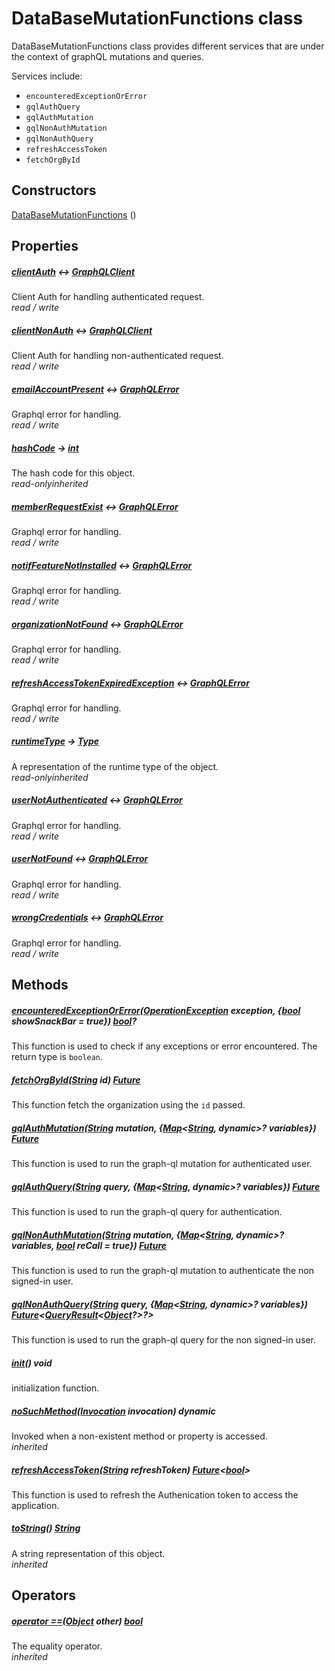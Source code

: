


# DataBaseMutationFunctions class









<p>DataBaseMutationFunctions class provides different services that are under the context of graphQL mutations and queries.</p>
<p>Services include:</p>
<ul>
<li><code>encounteredExceptionOrError</code></li>
<li><code>gqlAuthQuery</code></li>
<li><code>gqlAuthMutation</code></li>
<li><code>gqlNonAuthMutation</code></li>
<li><code>gqlNonAuthQuery</code></li>
<li><code>refreshAccessToken</code></li>
<li><code>fetchOrgById</code></li>
</ul>




## Constructors

[DataBaseMutationFunctions](../services_database_mutation_functions/DataBaseMutationFunctions/DataBaseMutationFunctions.md) ()

   


## Properties

##### [clientAuth](../services_database_mutation_functions/DataBaseMutationFunctions/clientAuth.md) &#8596; [GraphQLClient](https://pub.dev/documentation/graphql/5.2.0-beta.4/graphql/GraphQLClient-class.html)



Client Auth for handling authenticated request.  
_<span class="feature">read / write</span>_



##### [clientNonAuth](../services_database_mutation_functions/DataBaseMutationFunctions/clientNonAuth.md) &#8596; [GraphQLClient](https://pub.dev/documentation/graphql/5.2.0-beta.4/graphql/GraphQLClient-class.html)



Client Auth for handling non-authenticated request.  
_<span class="feature">read / write</span>_



##### [emailAccountPresent](../services_database_mutation_functions/DataBaseMutationFunctions/emailAccountPresent.md) &#8596; [GraphQLError](https://pub.dev/documentation/gql_exec/1.0.1-alpha+1690479830973/execution/GraphQLError-class.html)



Graphql error for handling.  
_<span class="feature">read / write</span>_



##### [hashCode](https://api.flutter.dev/flutter/dart-core/Object/hashCode.html) &#8594; [int](https://api.flutter.dev/flutter/dart-core/int-class.html)



The hash code for this object.  
_<span class="feature">read-only</span><span class="feature">inherited</span>_



##### [memberRequestExist](../services_database_mutation_functions/DataBaseMutationFunctions/memberRequestExist.md) &#8596; [GraphQLError](https://pub.dev/documentation/gql_exec/1.0.1-alpha+1690479830973/execution/GraphQLError-class.html)



Graphql error for handling.  
_<span class="feature">read / write</span>_



##### [notifFeatureNotInstalled](../services_database_mutation_functions/DataBaseMutationFunctions/notifFeatureNotInstalled.md) &#8596; [GraphQLError](https://pub.dev/documentation/gql_exec/1.0.1-alpha+1690479830973/execution/GraphQLError-class.html)



Graphql error for handling.  
_<span class="feature">read / write</span>_



##### [organizationNotFound](../services_database_mutation_functions/DataBaseMutationFunctions/organizationNotFound.md) &#8596; [GraphQLError](https://pub.dev/documentation/gql_exec/1.0.1-alpha+1690479830973/execution/GraphQLError-class.html)



Graphql error for handling.  
_<span class="feature">read / write</span>_



##### [refreshAccessTokenExpiredException](../services_database_mutation_functions/DataBaseMutationFunctions/refreshAccessTokenExpiredException.md) &#8596; [GraphQLError](https://pub.dev/documentation/gql_exec/1.0.1-alpha+1690479830973/execution/GraphQLError-class.html)



Graphql error for handling.  
_<span class="feature">read / write</span>_



##### [runtimeType](https://api.flutter.dev/flutter/dart-core/Object/runtimeType.html) &#8594; [Type](https://api.flutter.dev/flutter/dart-core/Type-class.html)



A representation of the runtime type of the object.  
_<span class="feature">read-only</span><span class="feature">inherited</span>_



##### [userNotAuthenticated](../services_database_mutation_functions/DataBaseMutationFunctions/userNotAuthenticated.md) &#8596; [GraphQLError](https://pub.dev/documentation/gql_exec/1.0.1-alpha+1690479830973/execution/GraphQLError-class.html)



Graphql error for handling.  
_<span class="feature">read / write</span>_



##### [userNotFound](../services_database_mutation_functions/DataBaseMutationFunctions/userNotFound.md) &#8596; [GraphQLError](https://pub.dev/documentation/gql_exec/1.0.1-alpha+1690479830973/execution/GraphQLError-class.html)



Graphql error for handling.  
_<span class="feature">read / write</span>_



##### [wrongCredentials](../services_database_mutation_functions/DataBaseMutationFunctions/wrongCredentials.md) &#8596; [GraphQLError](https://pub.dev/documentation/gql_exec/1.0.1-alpha+1690479830973/execution/GraphQLError-class.html)



Graphql error for handling.  
_<span class="feature">read / write</span>_





## Methods

##### [encounteredExceptionOrError](../services_database_mutation_functions/DataBaseMutationFunctions/encounteredExceptionOrError.md)([OperationException](https://pub.dev/documentation/graphql/5.2.0-beta.4/graphql/OperationException-class.html) exception, {[bool](https://api.flutter.dev/flutter/dart-core/bool-class.html) showSnackBar = true}) [bool](https://api.flutter.dev/flutter/dart-core/bool-class.html)?



This function is used to check if any exceptions or error encountered. The return type is <code>boolean</code>.  




##### [fetchOrgById](../services_database_mutation_functions/DataBaseMutationFunctions/fetchOrgById.md)([String](https://api.flutter.dev/flutter/dart-core/String-class.html) id) [Future](https://api.flutter.dev/flutter/dart-async/Future-class.html)



This function fetch the organization using the <code>id</code> passed.  




##### [gqlAuthMutation](../services_database_mutation_functions/DataBaseMutationFunctions/gqlAuthMutation.md)([String](https://api.flutter.dev/flutter/dart-core/String-class.html) mutation, {[Map](https://api.flutter.dev/flutter/dart-core/Map-class.html)&lt;[String](https://api.flutter.dev/flutter/dart-core/String-class.html), dynamic>? variables}) [Future](https://api.flutter.dev/flutter/dart-async/Future-class.html)



This function is used to run the graph-ql mutation for authenticated user.  




##### [gqlAuthQuery](../services_database_mutation_functions/DataBaseMutationFunctions/gqlAuthQuery.md)([String](https://api.flutter.dev/flutter/dart-core/String-class.html) query, {[Map](https://api.flutter.dev/flutter/dart-core/Map-class.html)&lt;[String](https://api.flutter.dev/flutter/dart-core/String-class.html), dynamic>? variables}) [Future](https://api.flutter.dev/flutter/dart-async/Future-class.html)



This function is used to run the graph-ql query for authentication.  




##### [gqlNonAuthMutation](../services_database_mutation_functions/DataBaseMutationFunctions/gqlNonAuthMutation.md)([String](https://api.flutter.dev/flutter/dart-core/String-class.html) mutation, {[Map](https://api.flutter.dev/flutter/dart-core/Map-class.html)&lt;[String](https://api.flutter.dev/flutter/dart-core/String-class.html), dynamic>? variables, [bool](https://api.flutter.dev/flutter/dart-core/bool-class.html) reCall = true}) [Future](https://api.flutter.dev/flutter/dart-async/Future-class.html)



This function is used to run the graph-ql mutation to authenticate the non signed-in user.  




##### [gqlNonAuthQuery](../services_database_mutation_functions/DataBaseMutationFunctions/gqlNonAuthQuery.md)([String](https://api.flutter.dev/flutter/dart-core/String-class.html) query, {[Map](https://api.flutter.dev/flutter/dart-core/Map-class.html)&lt;[String](https://api.flutter.dev/flutter/dart-core/String-class.html), dynamic>? variables}) [Future](https://api.flutter.dev/flutter/dart-async/Future-class.html)&lt;[QueryResult](https://pub.dev/documentation/graphql/5.2.0-beta.4/graphql/QueryResult-class.html)&lt;[Object](https://api.flutter.dev/flutter/dart-core/Object-class.html)?>?>



This function is used to run the graph-ql query for the non signed-in user.  




##### [init](../services_database_mutation_functions/DataBaseMutationFunctions/init.md)() void



initialization function.  




##### [noSuchMethod](https://api.flutter.dev/flutter/dart-core/Object/noSuchMethod.html)([Invocation](https://api.flutter.dev/flutter/dart-core/Invocation-class.html) invocation) dynamic



Invoked when a non-existent method or property is accessed.  
_<span class="feature">inherited</span>_



##### [refreshAccessToken](../services_database_mutation_functions/DataBaseMutationFunctions/refreshAccessToken.md)([String](https://api.flutter.dev/flutter/dart-core/String-class.html) refreshToken) [Future](https://api.flutter.dev/flutter/dart-async/Future-class.html)&lt;[bool](https://api.flutter.dev/flutter/dart-core/bool-class.html)>



This function is used to refresh the Authenication token to access the application.  




##### [toString](https://api.flutter.dev/flutter/dart-core/Object/toString.html)() [String](https://api.flutter.dev/flutter/dart-core/String-class.html)



A string representation of this object.  
_<span class="feature">inherited</span>_





## Operators

##### [operator ==](https://api.flutter.dev/flutter/dart-core/Object/operator_equals.html)([Object](https://api.flutter.dev/flutter/dart-core/Object-class.html) other) [bool](https://api.flutter.dev/flutter/dart-core/bool-class.html)



The equality operator.  
_<span class="feature">inherited</span>_
















